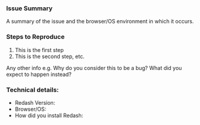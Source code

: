 <!--

#####################################################################
#
# Need support? USE THE FORUM! https://discuss.redash.io/c/support.
#
# Don't have steps to reproduce and actually not sure it's a bug?
# Use the forum! https://discuss.redash.io/c/support.
#
#####################################################################

**Got an idea for a new feature?** Check if it isn't on the roadmap already: http://bit.ly/redash-roadmap and start a new discussion in the features category: https://discuss.redash.io/c/feature-requests 🌟.

Found a bug? Please fill out the sections below... thank you 👍

Non bug GitHub issues *will be closed*.

-->

<!-- Do not delete the template. -->

### Issue Summary

A summary of the issue and the browser/OS environment in which it occurs.

### Steps to Reproduce

1. This is the first step
2. This is the second step, etc.

Any other info e.g. Why do you consider this to be a bug? What did you expect to happen instead?

### Technical details:

* Redash Version:
* Browser/OS:
* How did you install Redash:


